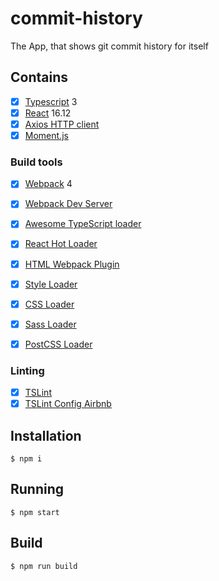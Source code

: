 # commit-history
The App, that shows git commit history for itself

## Contains

- [x] [Typescript](https://www.typescriptlang.org/) 3
- [x] [React](https://facebook.github.io/react/) 16.12
- [x] [Axios HTTP client](https://github.com/axios/axios)
- [x] [Moment.js](https://momentjs.com/)

### Build tools

- [x] [Webpack](https://webpack.github.io) 4
- [x] [Webpack Dev Server](https://github.com/webpack/webpack-dev-server)
- [x] [Awesome TypeScript loader](https://github.com/s-panferov/awesome-typescript-loader)
- [x] [React Hot Loader](https://github.com/gaearon/react-hot-loader)
- [x] [HTML Webpack Plugin](https://github.com/ampedandwired/html-webpack-plugin)
- [x] [Style Loader](https://github.com/webpack-contrib/style-loader)
- [x] [CSS Loader](https://github.com/webpack-contrib/css-loader)
- [x] [Sass Loader](https://github.com/webpack-contrib/sass-loader)
- [x] [PostCSS Loader](https://github.com/postcss/postcss-loader)


### Linting
- [x] [TSLint](https://palantir.github.io/tslint/)
- [x] [TSLint Config Airbnb](https://www.npmjs.com/package/tslint-config-airbnb)

## Installation

```
$ npm i
```

## Running

```
$ npm start
```

## Build

```
$ npm run build
```
